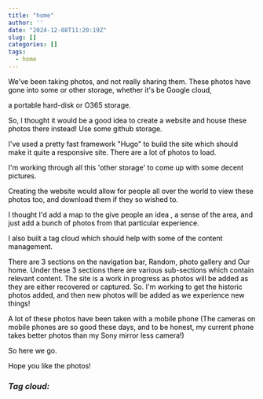 ```yaml
---
title: "home"
author: ''
date: "2024-12-08T11:20:19Z"
slug: []
categories: []
tags: 
  - home
---
```


<link rel="stylesheet" href="styles.css" />

<style>
.main{
color: black;
}


</style>

<body>

<div class="main">
<p>

We've been taking photos, and not really sharing them. These photos have gone into some or other storage, whether it's be Google cloud, 

a portable hard-disk or O365 storage.

So, I thought it would be a good idea to create a website and house these photos there instead! Use some github storage.

I've used a pretty fast framework "Hugo" to build the site which should make it quite a responsive site. There are a lot of photos to load.


I'm working through all this 'other storage' to come up with some decent pictures.


Creating the website would allow for people all over the world to view these photos too, and download them if they so wished to.

I thought I'd add a map to the give people an idea , a sense of the area, and just add a bunch of photos from that particular experience.

I also built a tag cloud which should help with some of the content management.

There are 3 sections on the navigation bar, Random, photo gallery and Our home. Under these 3 sections there are various sub-sections which 
contain relevant content. The site is a work in progress as photos will be added as they are either recovered or captured. So. I'm working 
to get the historic photos added, and then new photos will be added as we experience new things! 


A lot of these photos have been taken with a mobile phone (The cameras on mobile phones are so good these days, 
and to be honest, my current phone takes better photos than my Sony mirror less camera!)



So here we go.

Hope you like the photos!














</p>





</div>



</body>
























<h3><b><i>
Tag cloud:
</i></b></h3>
</body>
</head>
</html>



 
